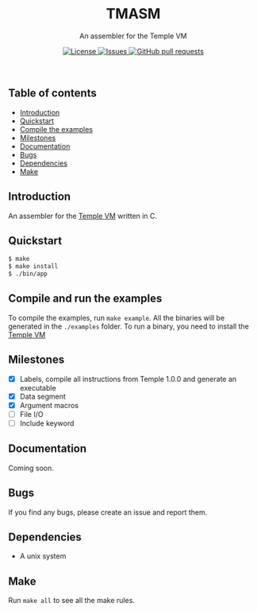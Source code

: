 <p align="center">
	<h1 align="center">TMASM</h2>
	<p align="center">An assembler for the Temple VM</p>
</p>
<p align="center">
	<a href="./LICENSE">
		<img alt="License" src="https://img.shields.io/badge/license-GPL-blue?color=7aca00"/>
	</a>
	<a href="https://github.com/Temple-VM/tmasm/issues">
		<img alt="Issues" src="https://img.shields.io/github/issues/Temple-VM/tmasm?color=0088ff"/>
	</a>
	<a href="https://github.com/Temple-VM/tmasm/pulls">
		<img alt="GitHub pull requests" src="https://img.shields.io/github/issues-pr/Temple-VM/tmasm?color=0088ff"/>
	</a>
	<br><br><br>
</p>

## Table of contents
* [Introduction](#introduction)
* [Quickstart](#quickstart)
* [Compile the examples](#compile-and-run-the-examples)
* [Milestones](#Milestones)
* [Documentation](#documentation)
* [Bugs](#bugs)
* [Dependencies](#dependencies)
* [Make](#make)

## Introduction
An assembler for the [Temple VM](https://github.com/lordoftrident/temple) written in C.

## Quickstart
```sh
$ make
$ make install
$ ./bin/app
```

## Compile and run the examples
To compile the examples, run `make example`. All the binaries will be generated in the `./examples`
folder.
To run a binary, you need to install the [Temple VM](https://github.com/lordoftrident/temple)

## Milestones
- [X] Labels, compile all instructions from Temple 1.0.0 and generate an executable
- [X] Data segment
- [X] Argument macros
- [ ] File I/O
- [ ] Include keyword

## Documentation
Coming soon.

## Bugs
If you find any bugs, please create an issue and report them.

## Dependencies
- A unix system

## Make
Run `make all` to see all the make rules.
